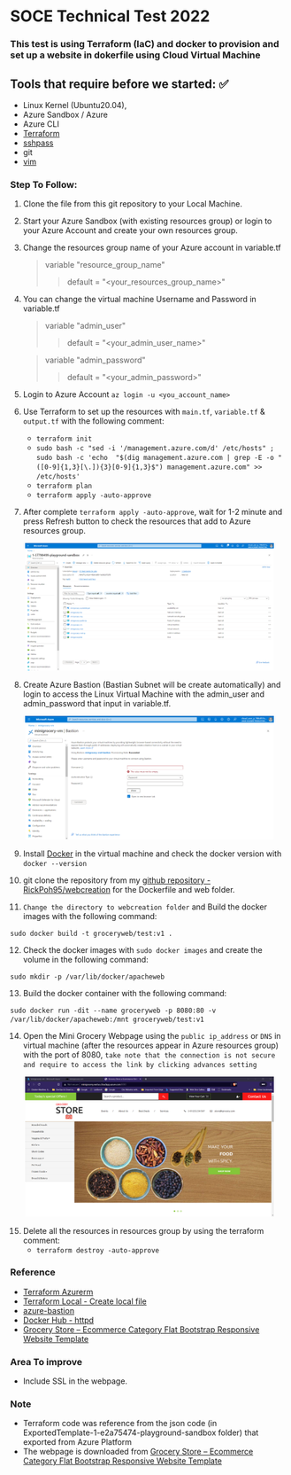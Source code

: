 # SOCE Technical Test 2022 #

### This test is using Terraform (IaC) and docker to provision and set up a website in dokerfile using Cloud Virtual Machine
## Tools that require before we started: :white_check_mark:

* Linux Kernel (Ubuntu20.04),
* Azure Sandbox / Azure 
* Azure CLI
* [Terraform](https://cloudlinuxtech.com/install-terraform-on-ubuntu-uninstall-terraform/)
* [sshpass](https://installati.one/ubuntu/20.04/sshpass/)
* git
* [vim](https://www.cyberciti.biz/faq/howto-install-vim-on-ubuntu-linux/)

### Step To Follow: 

1. Clone the file from this git repository to your Local Machine.
2. Start your Azure Sandbox (with existing resources group) or login to your Azure Account and create your own resources group.
3. Change the resources group name of your Azure account in variable.tf 
    > variable "resource_group_name" 
    >> default = "<your_resources_group_name>"
4. You can change the virtual machine Username and Password in variable.tf 
    > variable "admin_user"
    >> default = "<your_admin_user_name>"
    
    > variable "admin_password" 
    >> default = "<your_admin_password>"
5. Login to Azure Account ```az login -u <you_account_name>```
6. Use Terraform to set up the resources with `main.tf`, `variable.tf` & `output.tf` with the following comment: 
   * `terraform init`
   * `sudo bash -c "sed -i '/management.azure.com/d' /etc/hosts" ; sudo bash -c 'echo  "$(dig management.azure.com | grep -E -o "([0-9]{1,3}[\.]){3}[0-9]{1,3}$") management.azure.com" >> /etc/hosts'`
   * `terraform plan`
   * `terraform apply -auto-approve`
7. After complete `terraform apply -auto-approve`, wait for 1-2 minute and press Refresh button to check the resources that add to Azure resources group.
<p align="center">
  <img src="./images/resources_portal.png" width="450" title="private connection">

8. Create Azure Bastion (Bastian Subnet will be create automatically) and login to access the Linux Virtual Machine with the admin_user and admin_password that input in variable.tf.
<p align="center">
  <img src="./images/bastian.png" width="450" title="private connection">

9. Install [Docker](https://www.digitalocean.com/community/tutorials/how-to-install-and-use-docker-on-ubuntu-20-04) in the virtual machine and check the docker version with `docker --version` 

10. git clone the repository from my [github repository - RickPoh95/webcreation](https://github.com/RickPoh95/webcreation) for the Dockerfile and web folder.

11. `Change the directory to webcreation folder` and Build the docker images with the following command:
```
sudo docker build -t groceryweb/test:v1 .
```

12. Check the docker images with `sudo docker images` and create the volume in the following command: 
```
sudo mkdir -p /var/lib/docker/apacheweb
```

13. Build the docker container with the following command:
```
sudo docker run -dit --name groceryweb -p 8080:80 -v /var/lib/docker/apacheweb:/mnt groceryweb/test:v1
```

14. Open the Mini Grocery Webpage using the `public ip_address` or `DNS` in virtual machine (after the resources appear in Azure resources group) with the port of 8080, `take note that the connection is not secure and require to access the link by clicking advances setting`
<p align="center">
  <img src="./images/minigrocery_page.png" width="450" title="private connection">


15. Delete all the resources in resources group by using the terraform comment:
    * `terraform destroy -auto-approve`

### Reference

* [Terraform Azurerm](https://registry.terraform.io/providers/hashicorp/azurerm/latest/docs/resources/network_security_group)
* [Terraform Local - Create local file](https://registry.terraform.io/providers/hashicorp/local/latest/docs/resources/file)
* [azure-bastion](https://registry.terraform.io/modules/kumarvna/azure-bastion/azurerm/latest)
* [Docker Hub - httpd](https://hub.docker.com/_/httpd)
* [Grocery Store – Ecommerce Category Flat Bootstrap Responsive Website Template](https://w3layouts.com/template/grocery-store-ecommerce-online-shopping-category-flat-bootstrap-responsive-web-template/)

### Area To improve
* Include SSL in the webpage.


### Note

* Terraform code was reference from the json code (in ExportedTemplate-1-e2a75474-playground-sandbox folder) that exported from Azure Platform
* The webpage is downloaded from [Grocery Store – Ecommerce Category Flat Bootstrap Responsive Website Template](https://w3layouts.com/template/grocery-store-ecommerce-online-shopping-category-flat-bootstrap-responsive-web-template/)






    



